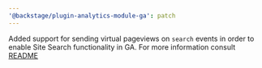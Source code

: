 ```yaml
---
'@backstage/plugin-analytics-module-ga': patch
---
```


Added support for sending virtual pageviews on `search` events in order to enable
Site Search functionality in GA. For more information consult [README](/plugins/analytics-module-ga/README.md#enabling-site-search)
